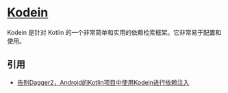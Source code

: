 # [Kodein](https://github.com/Kodein-Framework/Kodein-DI)

Kodein 是针对 Kotlin 的一个非常简单和实用的依赖检索框架。它非常易于配置和使用。





## 引用

- [告别Dagger2，Android的Kotlin项目中使用Kodein进行依赖注入](https://blog.csdn.net/mq2553299/article/details/82258623)